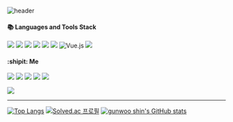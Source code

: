 

![header](https://capsule-render.vercel.app/api?type=venom&color=0:F8B195,50:F67280,100:C06C84&height=400&section=header&fontColor=ffffff&strokeWidth=2&text=Hello!%20I%20am%20singunu&animation=fadeIn&descAlign=60&stroke=191b1c&fontAlign=65&strokeWidth=2&fontSize=20&textBg=true)


 #### 📚 Languages and Tools Stack

<img src="https://img.shields.io/badge/Python-3776AB?style=flat&logo=Python&logoColor=ECD53F"> <img src="https://img.shields.io/badge/Django-092E20?style=flat&logo=Django&logoColor=white"> <img src="https://img.shields.io/badge/HTML-E34F26?style=flat&logo=HTML5&logoColor=white"> <img src="https://img.shields.io/badge/CSS-1572B6?style=flat&logo=CSS3&logoColor=white"> <img src="https://img.shields.io/badge/Bootstrap-7952B3?style=flat&logo=Bootstrap&logoColor=white"> <img src="https://img.shields.io/badge/JavaScript-222222?style=flat&logo=JavaScript&logoColor=F7DF1E"> ![Vue.js](https://img.shields.io/badge/Vue.js-%2335495e.svg?style=flat&logo=vuedotjs&logoColor=%234FC08D) <img src="https://img.shields.io/badge/Java-%23ED8B00?style=flat&logo=openjdk&logoColor=white">

#### :shipit: Me
<a href="mailto:singunu17@gmail.com" target="_blank"><img src="https://img.shields.io/badge/Gmail-EA4335?style=flat&logo=Gmail&logoColor=ffffff"/></a> <a href="" target="_blank"><img src="https://img.shields.io/badge/instagram-ffffff?style=flat&logo=Instagram&logoColor=0:F8B195,50:F67280,100:C06C84&color=ffffff"/></a> <a href="" target="_blank"><img src="https://img.shields.io/badge/LinkedIn-ffffff?style=flat&logo=LinkedIn&logoColor=ffffff&color=0A66C2"/></a> <a href="" target="_blank"><img src="https://img.shields.io/badge/Tistory-FF5A4A?style=flat&logo=Tistory&logoColor=FFFFFF&color=FF5A4A"/></a> <a href="" target="_blank"><img src="https://img.shields.io/badge/Notion-FFFFFF?style=flat&logo=Notion&logoColor=000000&color=FFFFFF"/></a>


<a href="https://hits.seeyoufarm.com"><img src="https://hits.seeyoufarm.com/api/count/incr/badge.svg?url=https%3A%2F%2Fgithub.com%2Fsingunu%2Fhit-counter&count_bg=%2379C83D&title_bg=%23555555&icon=&icon_color=%23E7E7E7&title=hits&edge_flat=false"/></a>

<hr>

[![Top Langs](https://github-readme-stats.vercel.app/api/top-langs/?username=singunu&show_icons=true&theme=cobalt)](https://github.com/singunu/github-readme-stats)
[![Solved.ac
프로필](http://mazassumnida.wtf/api/v2/generate_badge?boj=singunu)](https://solved.ac/singunu)
[![gunwoo shin's GitHub stats](https://github-readme-stats.vercel.app/api?username=singunu&hide=stars,contribs&count_private=true&show_icons=true&theme=cobalt)](https://github.com/singunu/github-readme-stats)  






